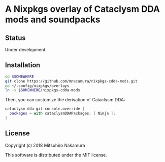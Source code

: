 # A Nixpkgs overlay of Cataclysm DDA mods and soundpacks

## Status

Under development.

## Installation

```sh
cd $SOMEWHERE
git clone https://github.com/mnacamura/nixpkgs-cdda-mods.git
cd ~/.config/nixpkgs/overlays
ln -s $SOMEWHERE/nixpkgs-cdda-mods
```

Then, you can customize the derivation of Cataclysm DDA:

```nix
cataclysm-dda-git-console.override {
  packages = with cataclysmDDAPackages; [ Ninja ];
}
```

## License

Copyright (c) 2018 Mitsuhiro Nakamura

This software is distributed under the MIT license.
